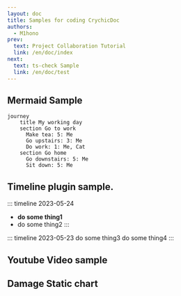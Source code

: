```yaml
---
layout: doc
title: Samples for coding CrychicDoc
authors:
  - M1hono
prev:
  text: Project Collaboration Tutorial
  link: /en/doc/index
next:
  text: ts-check Sample
  link: /en/doc/test
---
```


## Mermaid Sample

<ClientOnly>

```mermaid
journey
    title My working day
    section Go to work
      Make tea: 5: Me
      Go upstairs: 3: Me
      Do work: 1: Me, Cat
    section Go home
      Go downstairs: 5: Me
      Sit down: 5: Me
```

## Timeline plugin sample.

</ClientOnly>

::: timeline 2023-05-24
- **do some thing1**
- do some thing2
:::

::: timeline 2023-05-23
do some thing3
do some thing4
:::

## Youtube Video sample

<YoutubeVideo videoId="IL7J9ueYRYc" />

## Damage Static chart

<ClientOnly>
<!--  -->
<DamageChart
  mode="static"
  :incomingDamage="20"
  :armorToughness="5"
  :minDamage="4"
  :maxDamage="20"
  :maxArmorPoints="20"
  :isJavaEdition="true"
/>
</ClientOnly>

